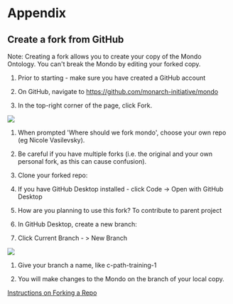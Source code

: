 Appendix
========

Create a fork from GitHub
-------------------------

Note: Creating a fork allows you to create your copy of the Mondo Ontology. You can't break the Mondo by editing your forked copy.

1.  Prior to starting - make sure you have created a GitHub account

2.  On GitHub, navigate to https://github.com/monarch-initiative/mondo

3.  In the top-right corner of the page, click Fork.

![](https://lh6.googleusercontent.com/1YPIo5-QJeU3G2p-s6WE_YXJm16paPZYsjQPUTje0iVmjJ2QIM0zYvN1s-Dn3jylLzVzUzqwNJPCKmft79accAFfgqc8fVNgPCzkOEVPvde1aoN6mMfGHtpj1SOd4joZ2J2UaS2I)

1.  When prompted 'Where should we fork mondo', choose your own repo (eg Nicole Vasilevsky).

1.  Be careful if you have multiple forks (i.e. the original and your own personal fork, as this can cause confusion).

3.  Clone your forked repo:

1.  If you have GitHub Desktop installed - click Code -> Open with GitHub Desktop

5.  How are you planning to use this fork? To contribute to parent project

6.  In GitHub Desktop, create a new branch:

1.  Click Current Branch - > New Branch

![](https://lh5.googleusercontent.com/rFgJne1YI2TIxnF0u7LeXCXxfw-7ljSYjJHCeZoRoRL6wfpferCFSwN446N5kUsKmFtvN_HHGl-ZyS_KXwZjmeKi-z_reZ4SmDNoHjRgV2nTRKwUYFBH6uUTddlTwzDiuEaoXEgQ)

1.  Give your branch a name, like c-path-training-1

2.  You will make changes to the Mondo on the branch of your local copy.

[Instructions on Forking a Repo](https://docs.github.com/en/github/getting-started-with-github/fork-a-repo)
